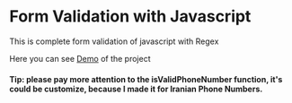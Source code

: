# Form Validation with Javascript

 This is complete form validation of javascript with Regex
 
 Here you can see [Demo](https://codepen.io/mohammadali0120/pen/GRZYBgG) of the project
 
 
  #### Tip: please pay more attention to the isValidPhoneNumber function, it's could be customize, because I made it for Iranian Phone Numbers.

 
